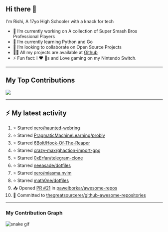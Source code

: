 ## Hi there 👋

I'm Rishi, A 17yo High Schooler with a knack for tech

- 🔭 I’m currently working on A collection of Super Smash Bros Professional Players
- 🌱 I’m currently learning Python and Go
- 👯 I’m looking to collaborate on Open Source Projects
- 👨‍💻 All my projects are available at [Github](https://github.com/thegreatsourcerer)
- ⚡ Fun fact: I ❤️ 🐶s and Love gaming on my Nintendo Switch.

---

## My Top Contributions

![](https://github-contributor-stats.vercel.app/api?username=thegreatsourcerer&limit=5&theme=dark&combine_all_yearly_contributions=true)


---

## :zap: My latest activity

<!--START_SECTION:activity-->
1. ⭐ Starred [xero/haunted-webring](https://github.com/xero/haunted-webring)
2. ⭐ Starred [PragmaticMachineLearning/probly](https://github.com/PragmaticMachineLearning/probly)
3. ⭐ Starred [6Bolt/Hook-Of-The-Reaper](https://github.com/6Bolt/Hook-Of-The-Reaper)
4. ⭐ Starred [crazy-max/ghaction-import-gpg](https://github.com/crazy-max/ghaction-import-gpg)
5. ⭐ Starred [0xErfan/telegram-clone](https://github.com/0xErfan/telegram-clone)
6. ⭐ Starred [neeasade/dotfiles](https://github.com/neeasade/dotfiles)
7. ⭐ Starred [xero/miasma.nvim](https://github.com/xero/miasma.nvim)
8. ⭐ Starred [math0ne/dotfiles](https://github.com/math0ne/dotfiles)
9. 📥 Opened [PR #21](https://github.com/pawelborkar/awesome-repos/pull/21) in [pawelborkar/awesome-repos](https://github.com/pawelborkar/awesome-repos)
10. 📝 Committed to [thegreatsourcerer/github-awesome-repositories](https://github.com/thegreatsourcerer/github-awesome-repositories/commit/be3185d6c19ac7e4f27328d42b042c91e239de34)
<!--END_SECTION:activity-->

---

### My Contribution Graph

![snake gif](https://github.com/thegreatsourcerer/thegreatsourcerer/blob/output/ocean.gif)

